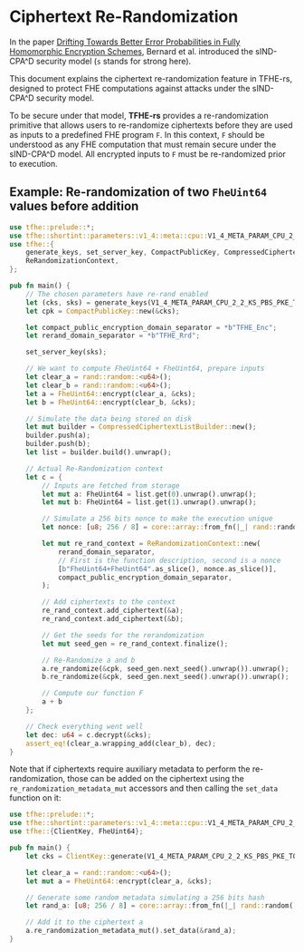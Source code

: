 # Ciphertext Re-Randomization

In the paper [Drifting Towards Better Error Probabilities in Fully Homomorphic Encryption Schemes](https://eprint.iacr.org/2024/1718), Bernard et al. introduced the sIND-CPA^D security model (`s` stands for strong here).

This document explains the ciphertext re-randomization feature in TFHE-rs, designed to protect FHE computations against attacks under the sIND-CPA^D security model.

To be secure under that model, **TFHE-rs** provides a re-randomization primitive that allows users to re-randomize ciphertexts before they are used as inputs to a predefined FHE program `F`. In this context, `F` should be understood as any FHE computation that must remain secure under the sIND-CPA^D model. All encrypted inputs to `F` must be re-randomized prior to execution.


## Example: Re-randomization of two `FheUint64` values before addition

```rust
use tfhe::prelude::*;
use tfhe::shortint::parameters::v1_4::meta::cpu::V1_4_META_PARAM_CPU_2_2_KS_PBS_PKE_TO_SMALL_ZKV2_TUNIFORM_2M128;
use tfhe::{
    generate_keys, set_server_key, CompactPublicKey, CompressedCiphertextListBuilder, FheUint64,
    ReRandomizationContext,
};

pub fn main() {
    // The chosen parameters have re-rand enabled
    let (cks, sks) = generate_keys(V1_4_META_PARAM_CPU_2_2_KS_PBS_PKE_TO_SMALL_ZKV2_TUNIFORM_2M128);
    let cpk = CompactPublicKey::new(&cks);

    let compact_public_encryption_domain_separator = *b"TFHE_Enc";
    let rerand_domain_separator = *b"TFHE_Rrd";

    set_server_key(sks);

    // We want to compute FheUint64 + FheUint64, prepare inputs
    let clear_a = rand::random::<u64>();
    let clear_b = rand::random::<u64>();
    let a = FheUint64::encrypt(clear_a, &cks);
    let b = FheUint64::encrypt(clear_b, &cks);

    // Simulate the data being stored on disk
    let mut builder = CompressedCiphertextListBuilder::new();
    builder.push(a);
    builder.push(b);
    let list = builder.build().unwrap();

    // Actual Re-Randomization context
    let c = {
        // Inputs are fetched from storage
        let mut a: FheUint64 = list.get(0).unwrap().unwrap();
        let mut b: FheUint64 = list.get(1).unwrap().unwrap();

        // Simulate a 256 bits nonce to make the execution unique
        let nonce: [u8; 256 / 8] = core::array::from_fn(|_| rand::random());

        let mut re_rand_context = ReRandomizationContext::new(
            rerand_domain_separator,
            // First is the function description, second is a nonce
            [b"FheUint64+FheUint64".as_slice(), nonce.as_slice()],
            compact_public_encryption_domain_separator,
        );

        // Add ciphertexts to the context
        re_rand_context.add_ciphertext(&a);
        re_rand_context.add_ciphertext(&b);

        // Get the seeds for the rerandomization
        let mut seed_gen = re_rand_context.finalize();

        // Re-Randomize a and b
        a.re_randomize(&cpk, seed_gen.next_seed().unwrap()).unwrap();
        b.re_randomize(&cpk, seed_gen.next_seed().unwrap()).unwrap();

        // Compute our function F
        a + b
    };

    // Check everything went well
    let dec: u64 = c.decrypt(&cks);
    assert_eq!(clear_a.wrapping_add(clear_b), dec);
}
```

Note that if ciphertexts require auxiliary metadata to perform the re-randomization, those can be added on the ciphertext using the `re_randomization_metadata_mut` accessors and then calling the `set_data` function on it:

```rust
use tfhe::prelude::*;
use tfhe::shortint::parameters::v1_4::meta::cpu::V1_4_META_PARAM_CPU_2_2_KS_PBS_PKE_TO_SMALL_ZKV2_TUNIFORM_2M128;
use tfhe::{ClientKey, FheUint64};

pub fn main() {
    let cks = ClientKey::generate(V1_4_META_PARAM_CPU_2_2_KS_PBS_PKE_TO_SMALL_ZKV2_TUNIFORM_2M128);

    let clear_a = rand::random::<u64>();
    let mut a = FheUint64::encrypt(clear_a, &cks);

    // Generate some random metadata simulating a 256 bits hash
    let rand_a: [u8; 256 / 8] = core::array::from_fn(|_| rand::random());

    // Add it to the ciphertext a
    a.re_randomization_metadata_mut().set_data(&rand_a);
}
```
